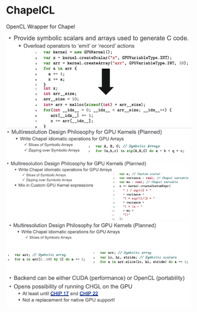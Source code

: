 ChapelCL
========

OpenCL Wrapper for Chapel

![](screenshots/info4.png)
![](screenshots/info2.png)
![](screenshots/info1.png)
![](screenshots/info3.png)
![](screenshots/info5.png)

